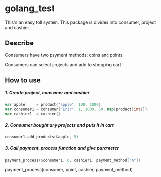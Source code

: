 # golang_test

This's an easy toll system. This package is divided into consumer, project and cashier.

## Describe
Consumers have two payment methods: coins and points

Consumers can select projects and add to shopping cart

## How to use
##### 1. Create project, consumer and cashier
```go
var apple     = product{"apple", 100, 1000}
var consumer1 = consumer{"Eric", 1, 1000, 50, map[product]int{}}
var cashier1  = cashier{}
```
##### 2. Consumer bought any projects and puts it in cart
```go
consumer1.add_products(&apple, 5)
```
##### 3. Call payment_process function and give parameter
```go
payment_process(&consumer1, 0, cashier1, payment_method["A"])
```
payment_process(consumer, point, cashier, payment_method)

